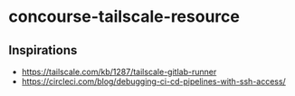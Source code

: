 # concourse-tailscale-resource

## Inspirations
- https://tailscale.com/kb/1287/tailscale-gitlab-runner
- https://circleci.com/blog/debugging-ci-cd-pipelines-with-ssh-access/

